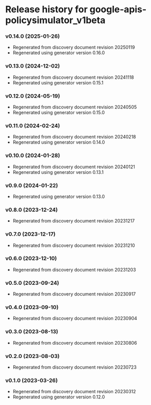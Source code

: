 # Release history for google-apis-policysimulator_v1beta

### v0.14.0 (2025-01-26)

* Regenerated from discovery document revision 20250119
* Regenerated using generator version 0.16.0

### v0.13.0 (2024-12-02)

* Regenerated from discovery document revision 20241118
* Regenerated using generator version 0.15.1

### v0.12.0 (2024-05-19)

* Regenerated from discovery document revision 20240505
* Regenerated using generator version 0.15.0

### v0.11.0 (2024-02-24)

* Regenerated from discovery document revision 20240218
* Regenerated using generator version 0.14.0

### v0.10.0 (2024-01-28)

* Regenerated from discovery document revision 20240121
* Regenerated using generator version 0.13.1

### v0.9.0 (2024-01-22)

* Regenerated using generator version 0.13.0

### v0.8.0 (2023-12-24)

* Regenerated from discovery document revision 20231217

### v0.7.0 (2023-12-17)

* Regenerated from discovery document revision 20231210

### v0.6.0 (2023-12-10)

* Regenerated from discovery document revision 20231203

### v0.5.0 (2023-09-24)

* Regenerated from discovery document revision 20230917

### v0.4.0 (2023-09-10)

* Regenerated from discovery document revision 20230904

### v0.3.0 (2023-08-13)

* Regenerated from discovery document revision 20230806

### v0.2.0 (2023-08-03)

* Regenerated from discovery document revision 20230723

### v0.1.0 (2023-03-26)

* Regenerated from discovery document revision 20230312
* Regenerated using generator version 0.12.0

